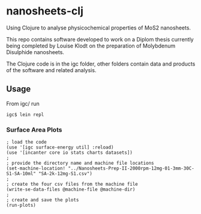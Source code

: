nanosheets-clj
==============

Using Clojure to analyse physicochemical properties of MoS2 nanosheets.

This repo contains software developed to work on a Diplom thesis currently being
completed by Louise Klodt on the preparation of Molybdenum Disulphide nanosheets.

The Clojure code is in the igc folder, other folders contain data and products of the software and related analysis.

## Usage

From igc/ run 

    igc$ lein repl

### Surface Area Plots

    ; load the code
    (use '[igc surface-energy util] :reload)
    (use '[incanter core io stats charts datasets])
    ;
    ; provide the directory name and machine file locations
    (set-machine-location! "../Nanosheets-Prep-II-2000rpm-12mg-01-3mm-30C-S1-SA-10ml" "SA-2k-12mg-S1.csv")
    ;
    ; create the four csv files from the machine file
    (write-se-data-files @machine-file @machine-dir)
    ;
    ; create and save the plots
    (run-plots)

